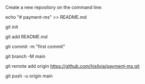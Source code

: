 Create a new repository on the command line:

echo "# payment-ms" >> README.md

git init

git add README.md

git commit -m "first commit"

git branch -M main

git remote add origin https://github.com/hisilvia/payment-ms.git

git push -u origin main
